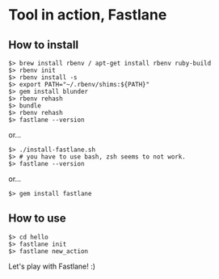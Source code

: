 # Tool in action, Fastlane

## How to install

```
$> brew install rbenv / apt-get install rbenv ruby-build
$> rbenv init
$> rbenv install -s
$> export PATH="~/.rbenv/shims:${PATH}"
$> gem install blunder
$> rbenv rehash
$> bundle
$> rbenv rehash
$> fastlane --version
```

or...
```
$> ./install-fastlane.sh
$> # you have to use bash, zsh seems to not work.
$> fastlane --version
```

or...
```
$> gem install fastlane
```

## How to use

```
$> cd hello
$> fastlane init
$> fastlane new_action
```

Let's play with Fastlane! :)

